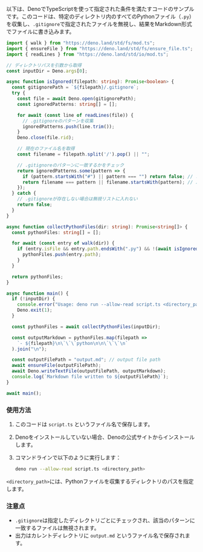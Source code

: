 以下は、DenoでTypeScriptを使って指定された条件を満たすコードのサンプルです。このコードは、特定のディレクトリ内のすべてのPythonファイル（`.py`）を収集し、`.gitignore`で指定されたファイルを無視し、結果をMarkdown形式でファイルに書き込みます。

```typescript
import { walk } from "https://deno.land/std/fs/mod.ts";
import { ensureFile } from "https://deno.land/std/fs/ensure_file.ts";
import { readLines } from "https://deno.land/std/io/mod.ts";

// ディレクトリパスを引数から取得
const inputDir = Deno.args[0];

async function isIgnored(filepath: string): Promise<boolean> {
  const gitignorePath = `${filepath}/.gitignore`;
  try {
    const file = await Deno.open(gitignorePath);
    const ignoredPatterns: string[] = [];

    for await (const line of readLines(file)) {
      // .gitignoreのパターンを収集
      ignoredPatterns.push(line.trim());
    }
    Deno.close(file.rid);

    // 現在のファイル名を取得
    const filename = filepath.split('/').pop() || "";

    // .gitignoreのパターンに一致するかをチェック
    return ignoredPatterns.some(pattern => {
      if (pattern.startsWith("#") || pattern === "") return false; // コメント行や空行は無視
      return filename === pattern || filename.startsWith(pattern); // パターンに合わせた条件
    });
  } catch {
    // .gitignoreが存在しない場合は無視リストに入れない
    return false;
  }
}

async function collectPythonFiles(dir: string): Promise<string[]> {
  const pythonFiles: string[] = [];

  for await (const entry of walk(dir)) {
    if (entry.isFile && entry.path.endsWith(".py") && !(await isIgnored(entry.dir))) {
      pythonFiles.push(entry.path);
    }
  }

  return pythonFiles;
}

async function main() {
  if (!inputDir) {
    console.error("Usage: deno run --allow-read script.ts <directory_path>");
    Deno.exit(1);
  }

  const pythonFiles = await collectPythonFiles(inputDir);

  const outputMarkdown = pythonFiles.map(filepath => 
    `- ${filepath}\n\`\`\`python\n\n\`\`\`\n`
  ).join("\n");

  const outputFilePath = "output.md"; // output file path
  await ensureFile(outputFilePath);
  await Deno.writeTextFile(outputFilePath, outputMarkdown);
  console.log(`Markdown file written to ${outputFilePath}`);
}

await main();
```

### 使用方法
1. このコードは `script.ts` というファイル名で保存します。
2. Denoをインストールしていない場合、Denoの公式サイトからインストールします。
3. コマンドラインで以下のように実行します：

   ```bash
   deno run --allow-read script.ts <directory_path>
   ```

`<directory_path>`には、Pythonファイルを収集するディレクトリのパスを指定します。

### 注意点
- `.gitignore`は指定したディレクトリごとにチェックされ、該当のパターンに一致するファイルは無視されます。
- 出力はカレントディレクトリに `output.md` というファイル名で保存されます。